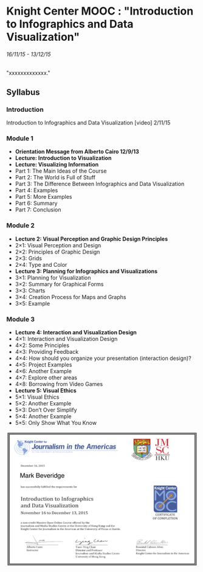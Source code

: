 # Knight Center MOOC : "Introduction to Infographics and Data Visualization"
###### 16/11/15 - 13/12/15

"xxxxxxxxxxxxx."

## Syllabus
### Introduction
Introduction to Infographics and Data Visualization [video] 2/11/15

### Module 1
* __Orientation Message from Alberto Cairo 12/9/13__
* __Lecture: Introduction to Visualization__
* __Lecture: Visualizing Information__
* Part 1: The Main Ideas of the Course
* Part 2: The World is Full of Stuff
* Part 3: The Difference Between Infographics and Data Visualization
* Part 4: Examples
* Part 5: More Examples
* Part 6: Summary
* Part 7: Conclusion

### Module 2
* __Lecture 2: Visual Perception and Graphic Design Principles__
* 2×1: Visual Perception and Design
* 2×2: Principles of Graphic Design
* 2×3: Grids
* 2×4: Type and Color
* __Lecture 3: Planning for Infographics and Visualizations__
* 3×1: Planning for Visualization
* 3×2: Summary for Graphical Forms
* 3×3: Charts
* 3×4: Creation Process for Maps and Graphs
* 3×5: Example

### Module 3
* __Lecture 4: Interaction and Visualization Design__
* 4×1: Interaction and Visualization Design
* 4×2: Some Principles
* 4×3: Providing Feedback
* 4×4: How should you organize your presentation (interaction design)?
* 4×5: Project Examples
* 4×6: Another Example
* 4×7: Explore other areas
* 4×8: Borrowing from Video Games
* __Lecture 5: Visual Ethics__
* 5×1: Visual Ethics
* 5×2: Another Example
* 5×3: Don’t Over Simplify
* 5×4: Another Example
* 5×5: Only Show What You Know

![certificate](IGDV1115_Certificate.png
 "certificate")